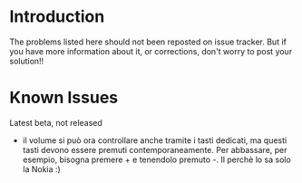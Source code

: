 # Introduction #

The problems listed here should not been reposted on issue tracker. But if you have more information about it, or corrections, don't worry to post your solution!!


# Known Issues #

Latest beta, not released

- il volume si può ora controllare anche tramite i tasti dedicati, ma questi tasti devono essere premuti contemporaneamente. Per abbassare, per esempio, bisogna premere + e tenendolo premuto -. Il perchè lo sa solo la Nokia :)
